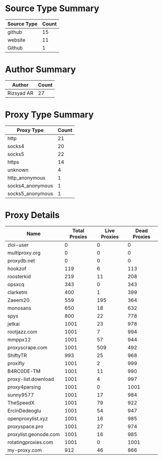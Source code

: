 # Source Type Summary

| Source Type | Count |
|-------------|-------|
| github | 15 |
| website | 11 |
| Github | 1 |


# Author Summary

| Author | Count |
|--------|-------|
| Rizsyad AR | 27 |


# Proxy Type Summary

| Proxy Type | Count |
|------------|-------|
| http | 21 |
| socks4 | 20 |
| socks5 | 22 |
| https | 14 |
| unknown | 4 |
| http_anonymous | 1 |
| socks4_anonymous | 1 |
| socks5_anonymous | 1 |


# Proxy Details

| Name | Total Proxies | Live Proxies | Dead Proxies |
|------|---------------|--------------|---------------|
| zloi-user | 0 | 0 | 0 |
| multiproxy.org | 0 | 0 | 0 |
| proxydb.net | 0 | 0 | 0 |
| hookzof | 119 | 6 | 113 |
| roosterkid | 219 | 11 | 208 |
| opsxcq | 343 | 0 | 343 |
| clarketm | 400 | 1 | 399 |
| Zaeem20 | 559 | 195 | 364 |
| monosans | 650 | 18 | 632 |
| spys | 800 | 22 | 778 |
| jetkai | 1001 | 23 | 978 |
| rootjazz.com | 1001 | 7 | 994 |
| mmppx12 | 1001 | 57 | 944 |
| proxyscrape.com | 1001 | 509 | 492 |
| ShiftyTR | 993 | 25 | 968 |
| proxifly | 1001 | 2 | 999 |
| B4RC0DE-TM | 1001 | 11 | 990 |
| proxy-list.download | 1001 | 4 | 997 |
| proxy4parsing | 1001 | 0 | 1001 |
| sunny9577 | 1001 | 17 | 984 |
| TheSpeedX | 1001 | 79 | 922 |
| ErcinDedeoglu | 1001 | 54 | 947 |
| openproxylist.xyz | 1001 | 16 | 985 |
| proxyspace.pro | 1001 | 27 | 974 |
| proxylist.geonode.com | 1001 | 16 | 985 |
| rotatingproxies.com | 1001 | 0 | 1001 |
| my-proxy.com | 912 | 46 | 866 |
